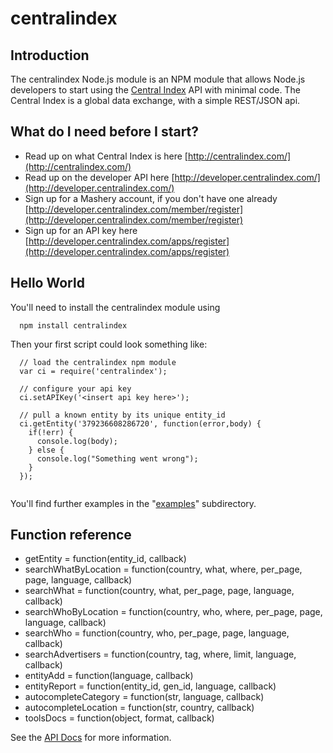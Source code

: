 # centralindex

## Introduction

The centralindex Node.js module is an NPM module that allows Node.js developers to start using the [Central Index](http://centralindex.com/) API with minimal code. The Central Index is a global data exchange, with a simple REST/JSON api. 

## What do I need before I start?

* Read up on what Central Index is here [http://centralindex.com/](http://centralindex.com/)
* Read up on the developer API here [http://developer.centralindex.com/](http://developer.centralindex.com/)
* Sign up for a Mashery account, if you don't have one already [http://developer.centralindex.com/member/register](http://developer.centralindex.com/member/register)
* Sign up for an API key here [http://developer.centralindex.com/apps/register](http://developer.centralindex.com/apps/register)

## Hello World

You'll need to install the centralindex module using

```
  npm install centralindex
```

Then your first script could look something like:  

```
  // load the centralindex npm module
  var ci = require('centralindex');
  
  // configure your api key
  ci.setAPIKey('<insert api key here>');
    
  // pull a known entity by its unique entity_id
  ci.getEntity('379236608286720', function(error,body) {
    if(!err) {
      console.log(body);
    } else {
      console.log("Something went wrong");
    }
  });
  
```

You'll find further examples in the "[examples](https://github.com/touchlocal/centralindex-js/tree/master/examples)" subdirectory.

## Function reference

* getEntity = function(entity_id, callback) 
* searchWhatByLocation = function(country, what, where, per_page, page, language, callback)
* searchWhat = function(country, what, per_page, page, language, callback) 
* searchWhoByLocation = function(country, who, where, per_page, page, language, callback) 
* searchWho = function(country, who, per_page, page, language, callback)
* searchAdvertisers = function(country, tag, where, limit, language, callback)
* entityAdd = function(language, callback)
* entityReport = function(entity_id, gen_id, language, callback)
* autocompleteCategory = function(str, language, callback)
* autocompleteLocation = function(str, country, callback)
* toolsDocs = function(object, format, callback) 

See the [API Docs](http://developer.centralindex.com/docs/read/API_Reference) for more information.

